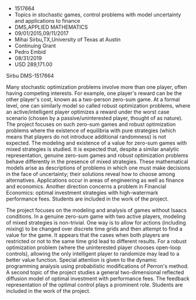 
* 1517664
* Topics in stochastic games, control problems with model uncertainty and applications to finance
* DMS,APPLIED MATHEMATICS
* 09/01/2015,09/11/2017
* Mihai Sirbu,TX,University of Texas at Austin
* Continuing Grant
* Pedro Embid
* 08/31/2019
* USD 289,171.00

Sirbu DMS-1517664

Many stochastic optimization problems involve more than one player, often
having competing interests. For example, one player's reward can be the other
player's cost, known as a two-person zero-sum game. At a formal level, one can
similarly model so called robust optimization problems, where an
active/intelligent player optimizes a reward under the worst case scenario
(chosen by a passive/uninterested player, thought of as nature). The project
focuses on such zero-sum games and robust optimization problems where the
existence of equilibria with pure strategies (which means that players do not
introduce additional randomness) is not expected. The modeling and existence of
a value for zero-sum games with mixed strategies is studied. It is expected
that, despite a similar analytic representation, genuine zero-sum games and
robust optimization problems behave differently in the presence of mixed
strategies. These mathematical models arise as descriptions of problems in which
one must make decisions in the face of uncertainty; their solutions reveal how
to choose among alternatives. Applications occur in areas of engineering as well
as finance and economics. Another direction concerns a problem in Financial
Economics: optimal investment strategies with high-watermark performance fees.
Students are included in the work of the project.

The project focuses on the modeling and analysis of games without Isaacs
conditions. In a genuine zero-sum game with two active players, modeling of
mixed strategies is non-trivial. One way is to allow for actions (including
mixing) to be changed over discrete time grids and then attempt to find a value
for the game. It appears that the cases when both players are restricted or not
to the same time grid lead to different results. For a robust optimization
problem (where the uninterested player chooses open-loop controls), allowing the
only intelligent player to randomize may lead to a better value function.
Special attention is given to the dynamic programming analysis using
probabilistic modifications of Perron's method. A second topic of the project
studies a general two-dimensional reflected diffusion model of optimal
investment with performance fees. The feedback representation of the optimal
control plays a prominent role. Students are included in the work of the
project.
